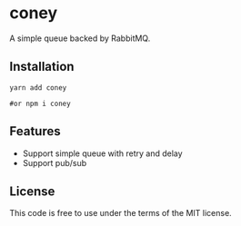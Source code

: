 # coney

A simple queue backed by RabbitMQ.

## Installation

```
yarn add coney

#or npm i coney 
```

## Features

- Support simple queue with retry and delay
- Support pub/sub

## License

This code is free to use under the terms of the MIT license.

